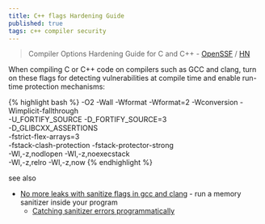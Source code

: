 ```yaml
---
title: C++ flags Hardening Guide
published: true
tags: c++ compiler security
---
```

> Compiler Options Hardening Guide for C and C++ - [OpenSSF](https://best.openssf.org/Compiler-Hardening-Guides/Compiler-Options-Hardening-Guide-for-C-and-C++.html) / [HN](https://news.ycombinator.com/item?id=38478866)

When compiling C or C++ code on compilers such as GCC and clang, turn on these flags for detecting vulnerabilities at compile time and enable run-time protection mechanisms:

{% highlight bash %}
-O2 -Wall -Wformat -Wformat=2 -Wconversion -Wimplicit-fallthrough \
-U_FORTIFY_SOURCE -D_FORTIFY_SOURCE=3 \
-D_GLIBCXX_ASSERTIONS \
-fstrict-flex-arrays=3 \
-fstack-clash-protection -fstack-protector-strong \
-Wl,-z,nodlopen -Wl,-z,noexecstack \
-Wl,-z,relro -Wl,-z,now
{% endhighlight %}

see also
- [No more leaks with sanitize flags in gcc and clang](https://lemire.me/blog/2016/04/20/no-more-leaks-with-sanitize-flags-in-gcc-and-clang/) - run a memory sanitizer inside your program
	- [Catching sanitizer errors programmatically](https://lemire.me/blog/2022/08/20/catching-sanitizer-errors-programmatically/)
